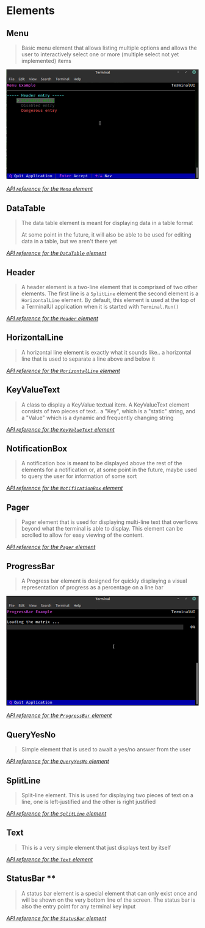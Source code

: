 # Elements

## Menu

> Basic menu element that allows listing multiple options and allows the user to 
> interactively select one or more (multiple select not yet implemented) items

![Menu Example](./media/Menu.gif "Menu Example")

[*API reference for the `Menu` element*](/api/foxhollow.terminalui.elements.menu)

## DataTable

> The data table element is meant for displaying data in a table format
> 
> At some point in the future, it will also be able to be used for editing 
> data in a table, but we aren't there yet

[*API reference for the `DataTable` element*](/api/foxhollow.terminalui.elements.datatable)

## Header

> A header element is a two-line element that is comprised of two other elements. 
> The first line is a `SplitLine` element the second element is a `HorizontalLine`
> element. By default, this element is used at the top of a TerminalUI application
> when it is started with `Terminal.Run()`

[*API reference for the `Header` element*](/api/foxhollow.terminalui.elements.header)

## HorizontalLine

> A horizontal line element is exactly what it sounds like.. a horizontal line that 
> is used to separate a line above and below it

[*API reference for the `HorizontalLine` element*](/api/foxhollow.terminalui.elements.horizontalline)

## KeyValueText

> A class to display a KeyValue textual item. A KeyValueText element consists of two 
> pieces of text.. a "Key", which is a "static" string, and a "Value" which is a dynamic 
> and frequently changing string

[*API reference for the `KeyValueText` element*](/api/foxhollow.terminalui.elements.keyvaluetext)

## NotificationBox

> A notification box is meant to be displayed above the rest of the elements for a 
> notification or, at some point in the future, maybe used to query the user for 
> information of some sort

[*API reference for the `NotificationBox` element*](/api/foxhollow.terminalui.elements.notificationbox)

## Pager

> Pager element that is used for displaying multi-line text that overflows beyond what the 
> terminal is able to display. This element can be scrolled to allow for easy viewing of the content.

[*API reference for the `Pager` element*](/api/foxhollow.terminalui.elements.pager)

## ProgressBar

> A Progress bar element is designed for quickly displaying a visual representation of 
> progress as a percentage on a line bar

![ProgressBar Example](./media/ProgressBar.gif "ProgressBar Example")

[*API reference for the `ProgressBar` element*](/api/foxhollow.terminalui.elements.progressbar)

## QueryYesNo

> Simple element that is used to await a yes/no answer from the user

[*API reference for the `QueryYesNo` element*](/api/foxhollow.terminalui.elements.queryyesno)

## SplitLine

> Split-line element. This is used for displaying two pieces of text on a line, one is 
> left-justified and the other is right justified

[*API reference for the `SplitLine` element*](/api/foxhollow.terminalui.elements.splitline)

## Text

> This is a very simple element that just displays text by itself

[*API reference for the `Text` element*](/api/foxhollow.terminalui.elements.text)

## StatusBar **

> A status bar element is a special element that can only exist once and will be shown on the very 
> bottom line of the screen. The status bar is also the entry point for any terminal key input

[*API reference for the `StatusBar` element*](/api/foxhollow.terminalui.elements.header)
